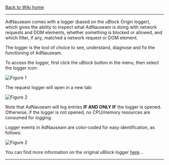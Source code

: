 [Back to Wiki home](https://github.com/gorhill/uBlock/wiki)

***

AdNauseam comes with a logger (based on the uBlock Origin logger), which gives the ability to inspect what AdNauseam is doing with network requests and DOM elements, whether something is blocked or allowed, and which filter, if any, matched a network request or DOM element.

The logger is the tool of choice to see, understand, diagnose and fix the functioning of AdNauseam.

To access the logger, first click the uBlock button in the menu, then select the logger icon:

![Figure 1](https://raw.githubusercontent.com/wiki/dhowe/AdNauseam/logger.png)

The request logger will open in a new tab:

![Figure 2](https://raw.githubusercontent.com/wiki/dhowe/AdNauseam/logger-lines.png)

Note that AdNauseam will log entries **IF AND ONLY IF** the logger is opened. Otherwise, if the logger is not opened, no CPU/memory resources are consumed for logging.

Logger events in AdNauseam are color-coded for easy identification, as follows:

![Figure 2](https://raw.githubusercontent.com/wiki/dhowe/AdNauseam/logger-colors.png)

You can find more information on the original uBlock logger [here]()...

***
